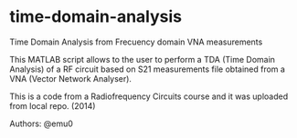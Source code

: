 # time-domain-analysis
Time Domain Analysis from Frecuency domain VNA measurements

This MATLAB script allows to the user to perform a TDA (Time Domain Analysis) of a RF circuit based on S21 measurements file obtained from a VNA (Vector Network Analyser).

This is a code from a Radiofrequency Circuits course and it was uploaded from local repo. (2014)

Authors: @emu0
